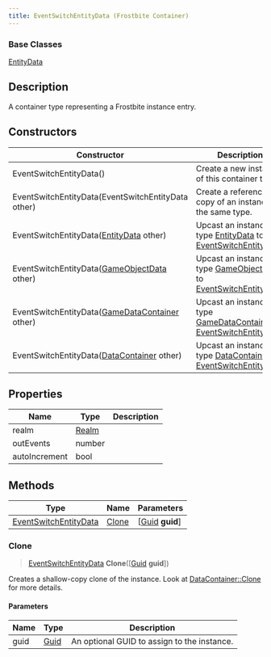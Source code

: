 ```yaml
---
title: EventSwitchEntityData (Frostbite Container)
---
```

### Base Classes

[EntityData](EntityData)

## Description

A container type representing a Frostbite instance entry.

## Constructors

| Constructor                                                                      | Description                                                                                                                       |
| -------------------------------------------------------------------------------- | --------------------------------------------------------------------------------------------------------------------------------- |
| EventSwitchEntityData()                                                          | Create a new instance of this container type.                                                                                     |
| EventSwitchEntityData(EventSwitchEntityData other)                               | Create a reference copy of an instance of the same type.                                                                          |
| EventSwitchEntityData([EntityData](EntityData) other)                            | Upcast an instance of type [EntityData](EntityData) to [EventSwitchEntityData](EventSwitchEntityData).                            |
| EventSwitchEntityData([GameObjectData](GameObjectData) other)                    | Upcast an instance of type [GameObjectData](GameObjectData) to [EventSwitchEntityData](EventSwitchEntityData).                    |
| EventSwitchEntityData([GameDataContainer](GameDataContainer) other)              | Upcast an instance of type [GameDataContainer](GameDataContainer) to [EventSwitchEntityData](EventSwitchEntityData).              |
| EventSwitchEntityData([DataContainer](/vext/ref/cls/shr/datacontainer) other) | Upcast an instance of type [DataContainer](/vext/ref/cls/shr/datacontainer) to [EventSwitchEntityData](EventSwitchEntityData). |

## Properties

| Name          | Type           | Description |
| ------------- | -------------- | ----------- |
| realm         | [Realm](Realm) |             |
| outEvents     | number         |             |
| autoIncrement | bool           |             |

## Methods

| Type                                           | Name            | Parameters                                     |
| ---------------------------------------------- | --------------- | ---------------------------------------------- |
| [EventSwitchEntityData](EventSwitchEntityData) | [Clone](#clone) | \[[Guid](/vext/ref/cls/shr/guid) **guid**\] |

### Clone

> [EventSwitchEntityData](EventSwitchEntityData) **Clone**(\[[Guid](/vext/ref/cls/shr/guid) **guid**\])

Creates a shallow-copy clone of the instance. Look at [DataContainer::Clone](/vext/ref/cls/shr/datacontainer#clone) for more details.

#### Parameters

| Name | Type         | Description                                 |
| ---- | ------------ | ------------------------------------------- |
| guid | [Guid](Guid) | An optional GUID to assign to the instance. |
